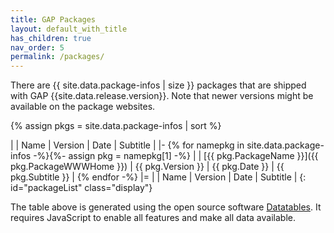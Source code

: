 ```yaml
---
title: GAP Packages
layout: default_with_title
has_children: true
nav_order: 5
permalink: /packages/
---
```


<!-- load datatables -->
<script src="{{ site.baseurl }}/assets/js/datatables.min.js?version=1"></script>

<script type="module" src="{{ site.baseurl }}/assets/js/loadPackageTable.js?version=3"></script>

<!-- List of deposited packages -->
There are {{ site.data.package-infos | size }} packages that are shipped with GAP {{site.data.release.version}}.
Note that newer versions might be available on the package websites.

<!-- Create a table so it can be filled by Datatables -->
{% assign pkgs = site.data.package-infos | sort %}

|   | Name | Version | Date | Subtitle |
|-
{% for namepkg in site.data.package-infos -%}{%- assign pkg = namepkg[1] -%}
|   | [{{ pkg.PackageName }}]({{ pkg.PackageWWWHome }}) | {{ pkg.Version }} | {{ pkg.Date }} | {{ pkg.Subtitle }} |
{% endfor -%}
|=
|   | Name | Version | Date | Subtitle |
{: id="packageList" class="display"}

The table above is generated using the open source software [Datatables](https://datatables.net/).
It requires JavaScript to enable all features and make all data available.
